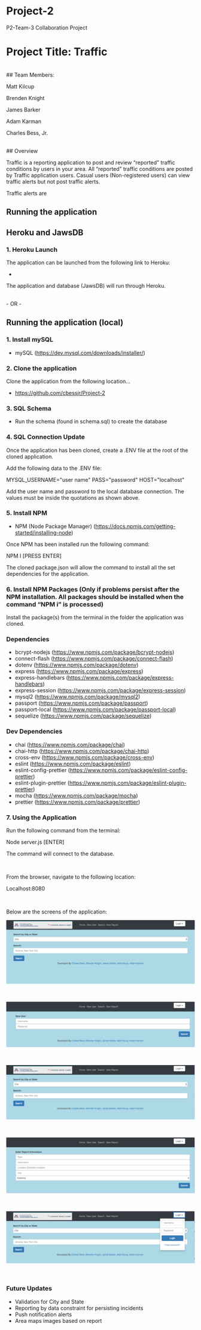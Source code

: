 # Project-2
P2-Team-3 Collaboration Project

# Project Title: Traffic
<br>
## Team Members:
<br>

Matt Kilcup <p>
Brenden Knight <p>
James Barker <p>
Adam Karman <p>
Charles Bess, Jr.

<br>
## Overview

Traffic is a reporting application to post and review “reported” traffic conditions by users in your area. All “reported” traffic conditions are posted by Traffic application users. Casual users (Non-registered users) can view traffic alerts but not post traffic alerts.

Traffic alerts are 


## Running the application

## Heroku and JawsDB


### 1. Heroku Launch

The application can be launched from the following link to Heroku:

- 

The application and database (JawsDB) will run through Heroku.

<br>
- OR - 

<br>


## Running the application (local)


### 1. Install mySQL

- mySQL (https://dev.mysql.com/downloads/installer/)


### 2. Clone the application

Clone the application from the following location... 

- https://github.com/cbessjr/Project-2


### 3. SQL Schema

- Run the schema (found in schema.sql) to create the database
   
 
### 4. SQL Connection Update
 
Once the application has been cloned, create a .ENV file at the root of the cloned application. 

Add the following data to the .ENV file:

MYSQL_USERNAME="user name"
PASS="password"
HOST="localhost"

Add the user name and password to the local database connection. The values must be inside the quotations as shown above.


### 5. Install NPM

- NPM (Node Package Manager) (https://docs.npmjs.com/getting-started/installing-node)

Once NPM has been installed run the following command:

NPM I [PRESS ENTER]

The cloned package.json will allow the command to install all the set dependencies for the application. 


### 6. Install NPM Packages (Only if problems persist after the NPM installation. All packages should be installed when the command “NPM i” is processed)

Install the package(s) from the terminal in the folder the application was cloned.

### Dependencies

- bcrypt-nodejs (https://www.npmjs.com/package/bcrypt-nodejs)
- connect-flash (https://www.npmjs.com/package/connect-flash)
- dotenv (https://www.npmjs.com/package/dotenv)
- express (https://www.npmjs.com/package/express)
- express-handlebars (https://www.npmjs.com/package/express-handlebars)
- express-session (https://www.npmjs.com/package/express-session)
- mysql2 (https://www.npmjs.com/package/mysql2)
- passport (https://www.npmjs.com/package/passport)
- passport-local (https://www.npmjs.com/package/passport-local)
- sequelize (https://www.npmjs.com/package/sequelize)


### Dev Dependencies

- chai (https://www.npmjs.com/package/chai)
- chai-http (https://www.npmjs.com/package/chai-http)
- cross-env (https://www.npmjs.com/package/cross-env)
- eslint (https://www.npmjs.com/package/eslint)
- eslint-config-prettier (https://www.npmjs.com/package/eslint-config-prettier)
- eslint-plugin-prettier (https://www.npmjs.com/package/eslint-plugin-prettier)
- mocha (https://www.npmjs.com/package/mocha)
- prettier (https://www.npmjs.com/package/prettier)

 
### 7. Using the Application
 
Run the following command from the terminal:

Node server.js [ENTER]

The command will connect to the database.

<br>

From the browser, navigate to the following location:

Localhost:8080

<br>
  
Below are the screens of the application:




![Image of Home Screen](https://github.com/cbessjr/Project-2/blob/master/public/img/Home_Screen.png)

<br>

![Image of New User Screen](https://github.com/cbessjr/Project-2/blob/master/public/img/New_User_Screen.png)

<br>

![Image of Search Screen](https://github.com/cbessjr/Project-2/blob/master/public/img/Search_Screen.png)

<br>

![Image of New Report](https://github.com/cbessjr/Project-2/blob/master/public/img/New_Report_Screen.png)

<br>

![Image of Login Menu](https://github.com/cbessjr/Project-2/blob/master/public/img/Login_Menu.png)

<br>



  
### Future Updates
  
- Validation for City and State
- Reporting by data constraint for persisting incidents
- Push notification alerts
- Area maps images based on report

